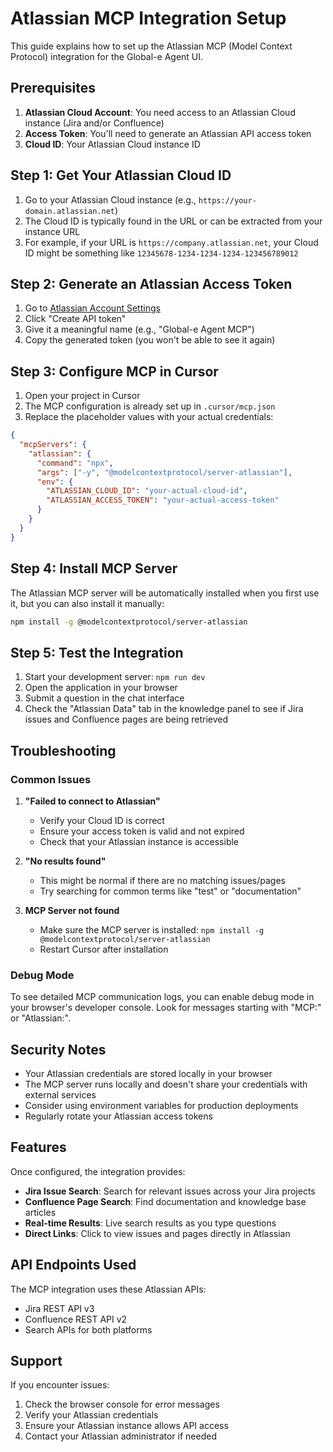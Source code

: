 # Atlassian MCP Integration Setup

This guide explains how to set up the Atlassian MCP (Model Context Protocol) integration for the Global-e Agent UI.

## Prerequisites

1. **Atlassian Cloud Account**: You need access to an Atlassian Cloud instance (Jira and/or Confluence)
2. **Access Token**: You'll need to generate an Atlassian API access token
3. **Cloud ID**: Your Atlassian Cloud instance ID

## Step 1: Get Your Atlassian Cloud ID

1. Go to your Atlassian Cloud instance (e.g., `https://your-domain.atlassian.net`)
2. The Cloud ID is typically found in the URL or can be extracted from your instance URL
3. For example, if your URL is `https://company.atlassian.net`, your Cloud ID might be something like `12345678-1234-1234-1234-123456789012`

## Step 2: Generate an Atlassian Access Token

1. Go to [Atlassian Account Settings](https://id.atlassian.com/manage-profile/security/api-tokens)
2. Click "Create API token"
3. Give it a meaningful name (e.g., "Global-e Agent MCP")
4. Copy the generated token (you won't be able to see it again)

## Step 3: Configure MCP in Cursor

1. Open your project in Cursor
2. The MCP configuration is already set up in `.cursor/mcp.json`
3. Replace the placeholder values with your actual credentials:

```json
{
  "mcpServers": {
    "atlassian": {
      "command": "npx",
      "args": ["-y", "@modelcontextprotocol/server-atlassian"],
      "env": {
        "ATLASSIAN_CLOUD_ID": "your-actual-cloud-id",
        "ATLASSIAN_ACCESS_TOKEN": "your-actual-access-token"
      }
    }
  }
}
```

## Step 4: Install MCP Server

The Atlassian MCP server will be automatically installed when you first use it, but you can also install it manually:

```bash
npm install -g @modelcontextprotocol/server-atlassian
```

## Step 5: Test the Integration

1. Start your development server: `npm run dev`
2. Open the application in your browser
3. Submit a question in the chat interface
4. Check the "Atlassian Data" tab in the knowledge panel to see if Jira issues and Confluence pages are being retrieved

## Troubleshooting

### Common Issues

1. **"Failed to connect to Atlassian"**
   - Verify your Cloud ID is correct
   - Ensure your access token is valid and not expired
   - Check that your Atlassian instance is accessible

2. **"No results found"**
   - This might be normal if there are no matching issues/pages
   - Try searching for common terms like "test" or "documentation"

3. **MCP Server not found**
   - Make sure the MCP server is installed: `npm install -g @modelcontextprotocol/server-atlassian`
   - Restart Cursor after installation

### Debug Mode

To see detailed MCP communication logs, you can enable debug mode in your browser's developer console. Look for messages starting with "MCP:" or "Atlassian:".

## Security Notes

- Your Atlassian credentials are stored locally in your browser
- The MCP server runs locally and doesn't share your credentials with external services
- Consider using environment variables for production deployments
- Regularly rotate your Atlassian access tokens

## Features

Once configured, the integration provides:

- **Jira Issue Search**: Search for relevant issues across your Jira projects
- **Confluence Page Search**: Find documentation and knowledge base articles
- **Real-time Results**: Live search results as you type questions
- **Direct Links**: Click to view issues and pages directly in Atlassian

## API Endpoints Used

The MCP integration uses these Atlassian APIs:
- Jira REST API v3
- Confluence REST API v2
- Search APIs for both platforms

## Support

If you encounter issues:
1. Check the browser console for error messages
2. Verify your Atlassian credentials
3. Ensure your Atlassian instance allows API access
4. Contact your Atlassian administrator if needed 
